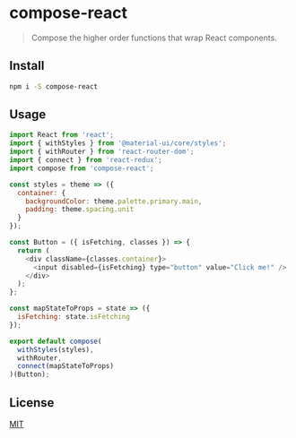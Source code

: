 # compose-react
> Compose the higher order functions that wrap React components. 


## Install

```bash
npm i -S compose-react
```

## Usage

```js
import React from 'react';
import { withStyles } from '@material-ui/core/styles';
import { withRouter } from 'react-router-dom';
import { connect } from 'react-redux';
import compose from 'compose-react';

const styles = theme => ({
  container: {
    backgroundColor: theme.palette.primary.main,
    padding: theme.spacing.unit
  }
});

const Button = ({ isFetching, classes }) => {
  return (
    <div className={classes.container}>
      <input disabled={isFetching} type="button" value="Click me!" />
    </div>
  );
};

const mapStateToProps = state => ({
  isFetching: state.isFetching
});

export default compose(
  withStyles(styles),
  withRouter,
  connect(mapStateToProps)
)(Button);

```

## License

[MIT](http://vjpr.mit-license.org)
